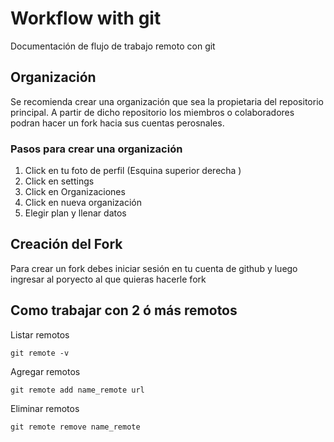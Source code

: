 # Workflow with git

Documentación de flujo de trabajo remoto con git

## Organización

Se recomienda crear una organización que sea la propietaria del repositorio principal. A partir de dicho repositorio los miembros o colaboradores podran hacer un fork hacia sus cuentas perosnales.

### Pasos para crear una organización

1. Click en tu foto de perfil (Esquina superior derecha )
2. Click en settings
3. Click en Organizaciones
4. Click en nueva organización
5. Elegir plan y llenar datos

## Creación del Fork

Para crear un fork debes iniciar sesión en tu cuenta de github y luego ingresar al poryecto al que quieras hacerle fork

## Como trabajar con 2 ó más remotos

Listar remotos

`git remote -v`

Agregar remotos

`git remote add name_remote url`

Eliminar remotos

`git remote remove name_remote`
